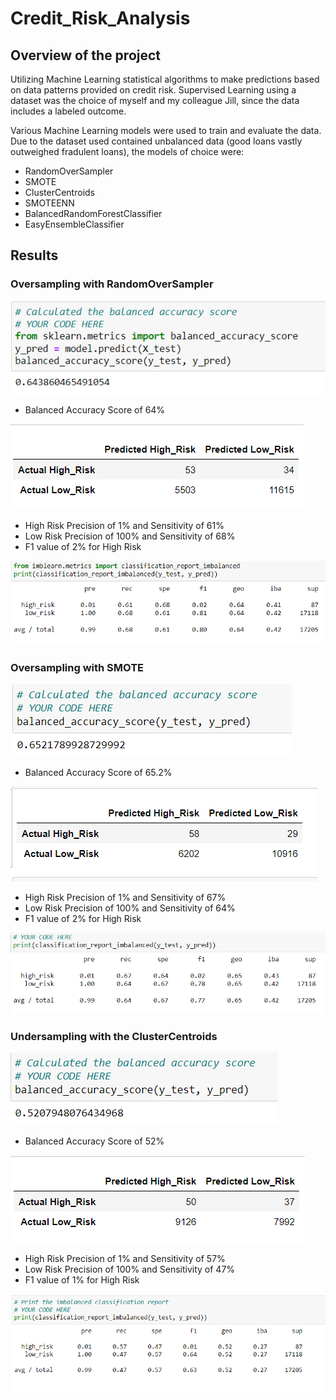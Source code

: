 # Credit_Risk_Analysis
## Overview of the project

Utilizing Machine Learning statistical algorithms to make predictions based on data patterns provided on credit risk. Supervised Learning using a dataset was the choice of myself and my colleague Jill, since the data includes a labeled outcome.

Various Machine Learning models were used to train and evaluate the data. Due to the dataset used contained unbalanced data (good loans vastly outweighed fradulent loans), the models of choice were:

  - RandomOverSampler
  - SMOTE 
  - ClusterCentroids
  - SMOTEENN
  - BalancedRandomForestClassifier
  - EasyEnsembleClassifier

## Results

### Oversampling with RandomOverSampler
![Ovrsmpl Acc](https://github.com/A-Mossa/Credit_Risk_Analysis/blob/main/Imgs/Ovrsmpl%20Accuracy.png)
- Balanced Accuracy Score of 64%

![Ovrsmpl CM](https://github.com/A-Mossa/Credit_Risk_Analysis/blob/main/Imgs/Ovrsmpl%20CM.png)
- High Risk Precision of 1% and Sensitivity of 61%
- Low Risk Precision of 100% and Sensitivity of 68%
- F1 value of 2% for High Risk

![Ovrsmpl Clr](https://github.com/A-Mossa/Credit_Risk_Analysis/blob/main/Imgs/Ovrsmpl%20Clr.png)

### Oversampling  with SMOTE

![SMOTE Smt](https://github.com/A-Mossa/Credit_Risk_Analysis/blob/main/Imgs/SMOTE%20acc.png)
- Balanced Accuracy Score of 65.2%

![SMOTE CM](https://github.com/A-Mossa/Credit_Risk_Analysis/blob/main/Imgs/SMOTE%20CM.png)
- High Risk Precision of 1% and Sensitivity of 67%
- Low Risk Precision of 100% and Sensitivity of 64%
- F1 value of 2% for High Risk

![SMOTE CM](https://github.com/A-Mossa/Credit_Risk_Analysis/blob/main/Imgs/SMOTE%20Clr.png)

### Undersampling with the ClusterCentroids

![CC Acc](https://github.com/A-Mossa/Credit_Risk_Analysis/blob/main/Imgs/Undrsmpl%20Acc.png)
- Balanced Accuracy Score of 52%

![CC CM](https://github.com/A-Mossa/Credit_Risk_Analysis/blob/main/Imgs/Undrsmpl%20CM.png)
- High Risk Precision of 1% and Sensitivity of 57%
- Low Risk Precision of 100% and Sensitivity of 47%
- F1 value of 1% for High Risk

![CC Clr](https://github.com/A-Mossa/Credit_Risk_Analysis/blob/main/Imgs/Undrsmpl%20Clr.png)

